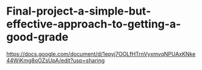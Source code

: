 # Final-project-a-simple-but-effective-approach-to-getting-a-good-grade

https://docs.google.com/document/d/1epyj7OOLfHTrnVyxmvqNPUAxKNke44WiKmg8oOZsUpA/edit?usp=sharing
